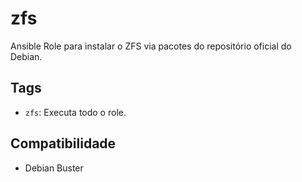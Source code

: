 # zfs

Ansible Role para instalar o ZFS via pacotes do repositório oficial do Debian.

## Tags

- `zfs`: Executa todo o role.

## Compatibilidade

- Debian Buster

